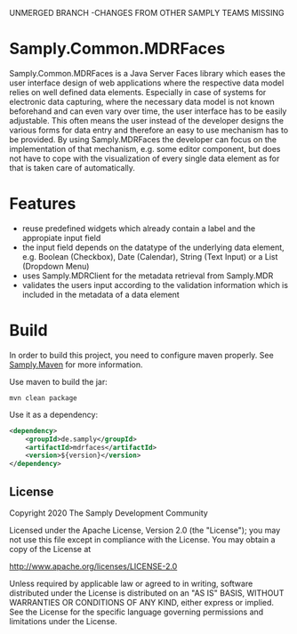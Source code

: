 UNMERGED BRANCH -CHANGES FROM OTHER SAMPLY TEAMS MISSING
# Samply.Common.MDRFaces

Samply.Common.MDRFaces is a Java Server Faces library which eases the user
interface design of web applications where the respective data model relies on
well defined data elements. Especially in case of systems for electronic data
capturing, where the necessary data model is not known beforehand and can even
vary over time, the user interface has to be easily adjustable. This often means
the user instead of the developer designs the various forms for data entry and
therefore an easy to use mechanism has to be provided. By using Samply.MDRFaces
the developer can focus on the implementation of that mechanism, e.g. some
editor component, but does not have to cope with the visualization of every
single data element as for that is taken care of automatically.

# Features

- reuse predefined widgets which already contain a label and the appropiate
  input field
- the input field depends on the datatype of the underlying data element, e.g.
  Boolean (Checkbox), Date (Calendar), String (Text Input) or a List (Dropdown
Menu)
- uses Samply.MDRClient for the metadata retrieval from Samply.MDR
- validates the users input according to the validation information which is
  included in the metadata of a data element

# Build

In order to build this project, you need to configure maven properly.  See
[Samply.Maven](https://bitbucket.org/medinfo_mainz/samply.maven) for more
information.

Use maven to build the jar:

```
mvn clean package
```

Use it as a dependency:

```xml
<dependency>
    <groupId>de.samply</groupId>
    <artifactId>mdrfaces</artifactId>
    <version>${version}</version>
</dependency>
```

 ## License
        
 Copyright 2020 The Samply Development Community
        
 Licensed under the Apache License, Version 2.0 (the "License"); you may not use this file except in compliance with the License. You may obtain a copy of the License at
        
 http://www.apache.org/licenses/LICENSE-2.0
        
 Unless required by applicable law or agreed to in writing, software distributed under the License is distributed on an "AS IS" BASIS, WITHOUT WARRANTIES OR CONDITIONS OF ANY KIND, either express or implied. See the License for the specific language governing permissions and limitations under the License.
